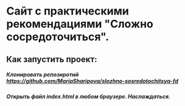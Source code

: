 # Сайт с практическими рекомендациями "Сложно сосредоточиться".

## Как запустить проект:

##### Клонировать репозиротий https://github.com/MariaSharipova/slozhno-sosredotochitsya-fd

##### Открыть файл index.html в любом браузере. Наслаждаться. 

